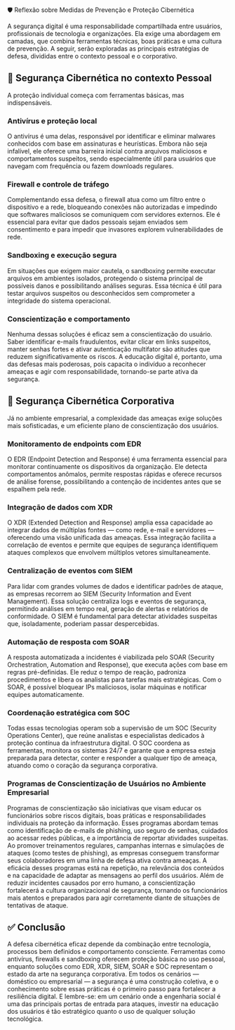 🛡️ Reflexão sobre Medidas de Prevenção e Proteção Cibernética

A segurança digital é uma responsabilidade compartilhada entre usuários, profissionais de tecnologia e organizações. Ela exige uma abordagem em camadas, que combina ferramentas técnicas, boas práticas e uma cultura de prevenção. A seguir, serão exploradas as principais estratégias de defesa, divididas entre o contexto pessoal e o corporativo.

## 👤 Segurança Cibernética no contexto Pessoal

A proteção individual começa com ferramentas básicas, mas indispensáveis.

### Antivírus e proteção local  
O antivírus é uma delas, responsável por identificar e eliminar malwares conhecidos com base em assinaturas e heurísticas. Embora não seja infalível, ele oferece uma barreira inicial contra arquivos maliciosos e comportamentos suspeitos, sendo especialmente útil para usuários que navegam com frequência ou fazem downloads regulares.

### Firewall e controle de tráfego  
Complementando essa defesa, o firewall atua como um filtro entre o dispositivo e a rede, bloqueando conexões não autorizadas e impedindo que softwares maliciosos se comuniquem com servidores externos. Ele é essencial para evitar que dados pessoais sejam enviados sem consentimento e para impedir que invasores explorem vulnerabilidades de rede.

### Sandboxing e execução segura  
Em situações que exigem maior cautela, o sandboxing permite executar arquivos em ambientes isolados, protegendo o sistema principal de possíveis danos e possibilitando análises seguras. Essa técnica é útil para testar arquivos suspeitos ou desconhecidos sem comprometer a integridade do sistema operacional.

### Conscientização e comportamento  
Nenhuma dessas soluções é eficaz sem a conscientização do usuário. Saber identificar e-mails fraudulentos, evitar clicar em links suspeitos, manter senhas fortes e ativar autenticação multifator são atitudes que reduzem significativamente os riscos. A educação digital é, portanto, uma das defesas mais poderosas, pois capacita o indivíduo a reconhecer ameaças e agir com responsabilidade, tornando-se parte ativa da segurança.

## 🏢 Segurança Cibernética Corporativa

Já no ambiente empresarial, a complexidade das ameaças exige soluções mais sofisticadas, e um eficiente plano de conscientização dos usuários.

### Monitoramento de endpoints com EDR  
O EDR (Endpoint Detection and Response) é uma ferramenta essencial para monitorar continuamente os dispositivos da organização. Ele detecta comportamentos anômalos, permite respostas rápidas e oferece recursos de análise forense, possibilitando a contenção de incidentes antes que se espalhem pela rede.

### Integração de dados com XDR  
O XDR (Extended Detection and Response) amplia essa capacidade ao integrar dados de múltiplas fontes — como rede, e-mail e servidores — oferecendo uma visão unificada das ameaças. Essa integração facilita a correlação de eventos e permite que equipes de segurança identifiquem ataques complexos que envolvem múltiplos vetores simultaneamente.

### Centralização de eventos com SIEM  
Para lidar com grandes volumes de dados e identificar padrões de ataque, as empresas recorrem ao SIEM (Security Information and Event Management). Essa solução centraliza logs e eventos de segurança, permitindo análises em tempo real, geração de alertas e relatórios de conformidade. O SIEM é fundamental para detectar atividades suspeitas que, isoladamente, poderiam passar despercebidas.

### Automação de resposta com SOAR  
A resposta automatizada a incidentes é viabilizada pelo SOAR (Security Orchestration, Automation and Response), que executa ações com base em regras pré-definidas. Ele reduz o tempo de reação, padroniza procedimentos e libera os analistas para tarefas mais estratégicas. Com o SOAR, é possível bloquear IPs maliciosos, isolar máquinas e notificar equipes automaticamente.

### Coordenação estratégica com SOC  
Todas essas tecnologias operam sob a supervisão de um SOC (Security Operations Center), que reúne analistas e especialistas dedicados à proteção contínua da infraestrutura digital. O SOC coordena as ferramentas, monitora os sistemas 24/7 e garante que a empresa esteja preparada para detectar, conter e responder a qualquer tipo de ameaça, atuando como o coração da segurança corporativa.

### Programas de Conscientização de Usuários no Ambiente Empresarial
Programas de conscientização são iniciativas que visam educar os funcionários sobre riscos digitais, boas práticas e responsabilidades individuais na proteção da informação. Esses programas abordam temas como identificação de e-mails de phishing, uso seguro de senhas, cuidados ao acessar redes públicas, e a importância de reportar atividades suspeitas. Ao promover treinamentos regulares, campanhas internas e simulações de ataques (como testes de phishing), as empresas conseguem transformar seus colaboradores em uma linha de defesa ativa contra ameaças. A eficácia desses programas está na repetição, na relevância dos conteúdos e na capacidade de adaptar as mensagens ao perfil dos usuários. Além de reduzir incidentes causados por erro humano, a conscientização fortalecerá a cultura organizacional de segurança, tornando os funcionários mais atentos e preparados para agir corretamente diante de situações de tentativas de ataque.

## ✅ Conclusão

A defesa cibernética eficaz depende da combinação entre tecnologia, processos bem definidos e comportamento consciente. Ferramentas como antivírus, firewalls e sandboxing oferecem proteção básica no uso pessoal, enquanto soluções como EDR, XDR, SIEM, SOAR e SOC representam o estado da arte na segurança corporativa. Em todos os cenários — doméstico ou empresarial — a segurança é uma construção coletiva, e o conhecimento sobre essas práticas é o primeiro passo para fortalecer a resiliência digital.
E lembre-se: em um cenário onde a engenharia social é uma das principais portas de entrada para ataques, investir na educação dos usuários é tão estratégico quanto o uso de qualquer solução tecnológica.
